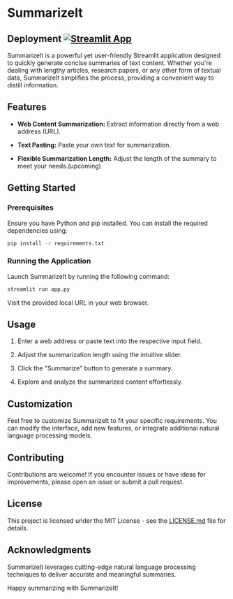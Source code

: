 # SummarizeIt
## Deployment  [![Streamlit App](https://static.streamlit.io/badges/streamlit_badge_black_white.svg)](https://summarizeit.streamlit.app/)

SummarizeIt is a powerful yet user-friendly Streamlit application designed to quickly generate concise summaries of text content. Whether you're dealing with lengthy articles, research papers, or any other form of textual data, SummarizeIt simplifies the process, providing a convenient way to distill information.

## Features

- **Web Content Summarization:** Extract information directly from a web address (URL).
  
- **Text Pasting:** Paste your own text for summarization.

- **Flexible Summarization Length:** Adjust the length of the summary to meet your needs.(upcoming)

## Getting Started

### Prerequisites


Ensure you have Python and pip installed. You can install the required dependencies using:

```bash
pip install -r requirements.txt
```

### Running the Application

Launch SummarizeIt by running the following command:

```bash
streamlit run app.py
```

Visit the provided local URL in your web browser.

## Usage

1. Enter a web address or paste text into the respective input field.

2. Adjust the summarization length using the intuitive slider.

3. Click the "Summarize" button to generate a summary.

4. Explore and analyze the summarized content effortlessly.

## Customization

Feel free to customize SummarizeIt to fit your specific requirements. You can modify the interface, add new features, or integrate additional natural language processing models.

## Contributing

Contributions are welcome! If you encounter issues or have ideas for improvements, please open an issue or submit a pull request.

## License

This project is licensed under the MIT License - see the [LICENSE.md](LICENSE.md) file for details.

## Acknowledgments

SummarizeIt leverages cutting-edge natural language processing techniques to deliver accurate and meaningful summaries.

Happy summarizing with SummarizeIt!
```

